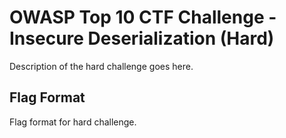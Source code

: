 # OWASP Top 10 CTF Challenge - Insecure Deserialization (Hard)
Description of the hard challenge goes here.

## Flag Format
Flag format for hard challenge.

